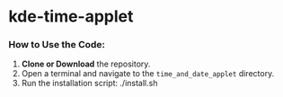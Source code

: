 # kde-time-applet

### How to Use the Code:

1. **Clone or Download** the repository.
2. Open a terminal and navigate to the `time_and_date_applet` directory.
3. Run the installation script:
   ./install.sh
